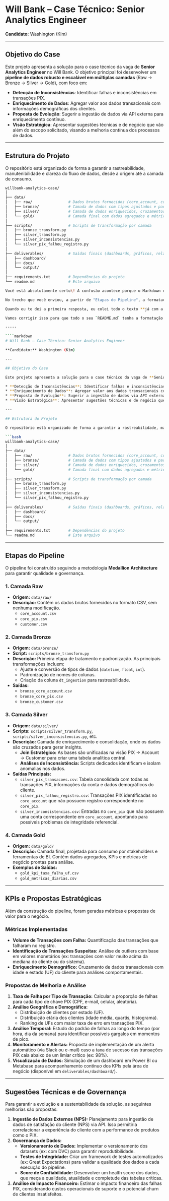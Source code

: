 # Will Bank – Case Técnico: Senior Analytics Engineer

**Candidato:** Washington (Kim)

---

## Objetivo do Case

Este projeto apresenta a solução para o case técnico da vaga de **Senior Analytics Engineer** no Will Bank. O objetivo principal foi desenvolver um **pipeline de dados robusto e escalável em múltiplas camadas** (Raw → Bronze → Silver → Gold), com foco em:

* **Detecção de Inconsistências**: Identificar falhas e inconsistências em transações PIX.
* **Enriquecimento de Dados**: Agregar valor aos dados transacionais com informações demográficas dos clientes.
* **Proposta de Evolução**: Sugerir a ingestão de dados via API externa para enriquecimento contínuo.
* **Visão Estratégica**: Apresentar sugestões técnicas e de negócio que vão além do escopo solicitado, visando a melhoria contínua dos processos de dados.

---

## Estrutura do Projeto

O repositório está organizado de forma a garantir a rastreabilidade, manutenibilidade e clareza do fluxo de dados, desde a origem até a camada de consumo.

```bash
willbank-analytics-case/
│
├── data/
│   ├── raw/                # Dados brutos fornecidos (core_account, core_pix, customer)
│   ├── bronze/             # Camada de dados com tipos ajustados e padronização
│   ├── silver/             # Camada de dados enriquecidos, cruzamentos e análises
│   └── gold/               # Camada final com dados agregados e métricas de negócio
│
├── scripts/                # Scripts de transformação por camada
│   ├── bronze_transform.py
│   ├── silver_transform.py
│   ├── silver_inconsistencias.py
│   └── silver_pix_falhou_registro.py
│
├── deliverables/           # Saídas finais (dashboards, gráficos, relatórios)
│   ├── dashboard/
│   ├── docs/
│   └── output/
│
├── requirements.txt        # Dependências do projeto
└── readme.md               # Este arquivo

Você está absolutamente certo\! A confusão acontece porque o Markdown depende muito da formatação e dos **espaços** para interpretar corretamente o que você quer que seja título, lista, negrito, etc.

No trecho que você enviou, a partir de "Etapas do Pipeline", a formatação original do seu `README.md` foi perdida porque não há os espaçamentos e os caracteres corretos do Markdown (como o `*` ou `-` para listas e os `#` para títulos, seguidos de um espaço).

Quando eu te dei a primeira resposta, eu colei todo o texto **já com a formatação Markdown corrigida**. Por isso, a parte que você indicou ("Etapas do Pipeline" em diante) precisa ser reestruturada com os marcadores e espaçamentos adequados, da mesma forma que o início do seu `README.md` já estava correto.

Vamos corrigir isso para que todo o seu `README.md` tenha a formatação consistente e profissional.

-----

````markdown
# Will Bank – Case Técnico: Senior Analytics Engineer

**Candidato:** Washington (Kim)

---

## Objetivo do Case

Este projeto apresenta a solução para o case técnico da vaga de **Senior Analytics Engineer** no Will Bank. O objetivo principal foi desenvolver um **pipeline de dados robusto e escalável em múltiplas camadas** (Raw → Bronze → Silver → Gold), com foco em:

* **Detecção de Inconsistências**: Identificar falhas e inconsistências em transações PIX.
* **Enriquecimento de Dados**: Agregar valor aos dados transacionais com informações demográficas dos clientes.
* **Proposta de Evolução**: Sugerir a ingestão de dados via API externa para enriquecimento contínuo.
* **Visão Estratégica**: Apresentar sugestões técnicas e de negócio que vão além do escopo solicitado, visando a melhoria contínua dos processos de dados.

---

## Estrutura do Projeto

O repositório está organizado de forma a garantir a rastreabilidade, manutenibilidade e clareza do fluxo de dados, desde a origem até a camada de consumo.

```bash
willbank-analytics-case/
│
├── data/
│   ├── raw/                # Dados brutos fornecidos (core_account, core_pix, customer)
│   ├── bronze/             # Camada de dados com tipos ajustados e padronização
│   ├── silver/             # Camada de dados enriquecidos, cruzamentos e análises
│   └── gold/               # Camada final com dados agregados e métricas de negócio
│
├── scripts/                # Scripts de transformação por camada
│   ├── bronze_transform.py
│   ├── silver_transform.py
│   ├── silver_inconsistencias.py
│   └── silver_pix_falhou_registro.py
│
├── deliverables/           # Saídas finais (dashboards, gráficos, relatórios)
│   ├── dashboard/
│   ├── docs/
│   └── output/
│
├── requirements.txt        # Dependências do projeto
└── readme.md               # Este arquivo
````

-----

## Etapas do Pipeline

O pipeline foi construído seguindo a metodologia **Medallion Architecture** para garantir qualidade e governança.

### 1\. Camada Raw

  * **Origem:** `data/raw/`
  * **Descrição:** Contém os dados brutos fornecidos no formato CSV, sem nenhuma modificação.
      * `core_account.csv`
      * `core_pix.csv`
      * `customer.csv`

### 2\. Camada Bronze

  * **Origem:** `data/bronze/`
  * **Script:** `scripts/bronze_transform.py`
  * **Descrição:** Primeira etapa de tratamento e padronização. As principais transformações incluem:
      * Ajuste e conversão de tipos de dados (`datetime`, `float`, `int`).
      * Padronização de nomes de colunas.
      * Criação da coluna `dt_ingestion` para rastreabilidade.
  * **Saídas:**
      * `bronze_core_account.csv`
      * `bronze_core_pix.csv`
      * `bronze_customer.csv`

### 3\. Camada Silver

  * **Origem:** `data/silver/`
  * **Scripts:** `scripts/silver_transform.py`, `scripts/silver_inconsistencias.py`, etc.
  * **Descrição:** Camada de enriquecimento e consolidação, onde os dados são cruzados para gerar insights.
      * **Join Estratégico:** As bases são unificadas na visão PIX → Account → Customer para criar uma tabela analítica central.
      * **Análises de Inconsistência:** Scripts dedicados identificam e isolam anomalias nos dados.
  * **Saídas Principais:**
      * `silver_pix_transacoes.csv`: Tabela consolidada com todas as transações PIX, informações da conta e dados demográficos do cliente.
      * `silver_pix_falhou_registro.csv`: Transações PIX identificadas no `core_account` que não possuem registro correspondente no `core_pix`.
      * `silver_inconsistencias.csv`: Entradas no `core_pix` que não possuem uma conta correspondente em `core_account`, apontando para possíveis problemas de integridade referencial.

### 4\. Camada Gold

  * **Origem:** `data/gold/`
  * **Descrição:** Camada final, projetada para consumo por stakeholders e ferramentas de BI. Contém dados agregados, KPIs e métricas de negócio prontas para análise.
  * **Exemplos de Saídas:**
      * `gold_kpi_taxa_falha_uf.csv`
      * `gold_metricas_diarias.csv`

-----

## KPIs e Propostas Estratégicas

Além da construção do pipeline, foram geradas métricas e propostas de valor para o negócio.

### Métricas Implementadas

  * **Volume de Transações com Falha:** Quantificação das transações que falharam no registro.
  * **Identificação de Transações Suspeitas:** Análise de outliers com base em valores monetários (ex: transações com valor muito acima da mediana do cliente ou do sistema).
  * **Enriquecimento Demográfico:** Cruzamento de dados transacionais com idade e estado (UF) do cliente para análises comportamentais.

### Propostas de Melhoria e Análise

1.  **Taxa de Falha por Tipo de Transação:** Calcular a proporção de falhas para cada tipo de chave PIX (CPF, e-mail, celular, aleatória).
2.  **Análise Geográfica e Demográfica:**
      * Distribuição de clientes por estado (UF).
      * Distribuição etária dos clientes (idade média, quartis, histograma).
      * Ranking de UFs com maior taxa de erro em transações PIX.
3.  **Análise Temporal:** Estudo do padrão de falhas ao longo do tempo (por hora, dia da semana) para identificar possíveis gargalos em momentos de pico.
4.  **Monitoramento e Alertas:** Proposta de implementação de um alerta automático (via Slack ou e-mail) caso a taxa de sucesso das transações PIX caia abaixo de um limiar crítico (ex: 98%).
5.  **Visualização de Dados:** Simulação de um dashboard em Power BI ou Metabase para acompanhamento contínuo dos KPIs pela área de negócio (disponível em `deliverables/dashboard/`).

-----

## Sugestões Técnicas e de Governança

Para garantir a evolução e a sustentabilidade da solução, as seguintes melhorias são propostas:

1.  **Ingestão de Dados Externos (NPS):** Planejamento para ingestão de dados de satisfação do cliente (NPS) via API. Isso permitiria correlacionar a experiência do cliente com a performance de produtos como o PIX.
2.  **Governança de Dados:**
      * **Versionamento de Dados:** Implementar o versionamento dos datasets (ex: com DVC) para garantir reprodutibilidade.
      * **Testes de Integridade:** Criar um framework de testes automatizados (ex: Great Expectations) para validar a qualidade dos dados a cada execução do pipeline.
      * **Score de Confiabilidade:** Desenvolver um health score dos dados, que meça a qualidade, atualidade e completude das tabelas críticas.
3.  **Análise de Impacto Financeiro:** Estimar o impacto financeiro das falhas PIX, considerando custos operacionais de suporte e o potencial churn de clientes insatisfeitos.

<!-- end list -->

```
```
